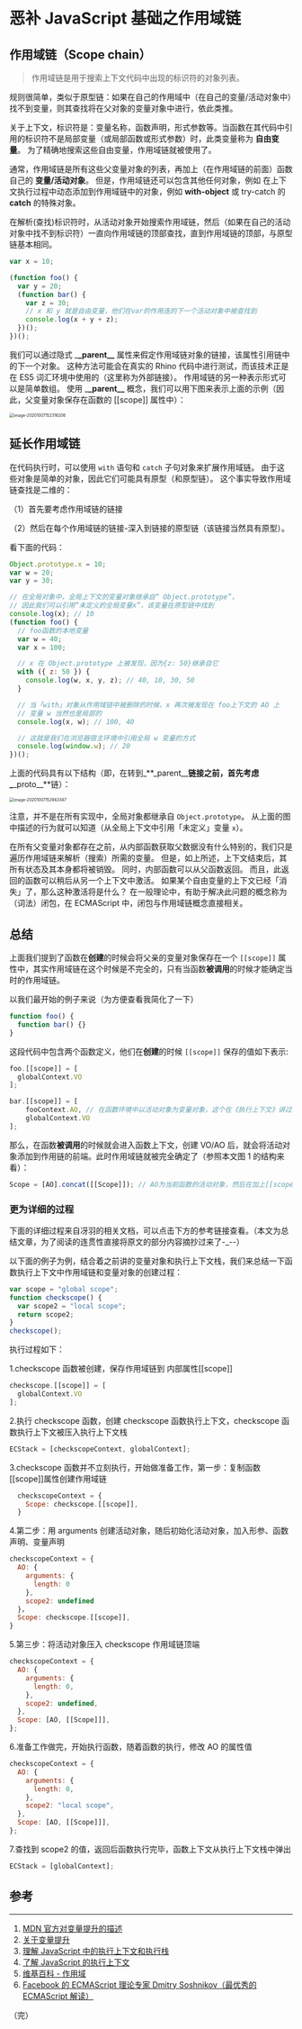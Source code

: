 # 恶补 JavaScript 基础之作用域链

## 作用域链（Scope chain）

> 作用域链是用于搜索上下文代码中出现的标识符的对象列表。

规则很简单，类似于原型链：如果在自己的作用域中（在自己的变量/活动对象中）找不到变量，则其查找将在父对象的变量对象中进行，依此类推。

关于上下文，标识符是：变量名称，函数声明，形式参数等。当函数在其代码中引用的标识符不是局部变量（或局部函数或形式参数）时，此类变量称为 **自由变量**。 为了精确地搜索这些自由变量，作用域链就被使用了。

通常，作用域链是所有这些父变量对象的列表，再加上（在作用域链的前面）函数自己的 **变量/活动对象**。 但是，作用域链还可以包含其他任何对象，例如 在上下文执行过程中动态添加到作用域链中的对象，例如 **with-object** 或 try-catch 的 **catch** 的特殊对象。

在解析(查找)标识符时，从活动对象开始搜索作用域链，然后（如果在自己的活动对象中找不到标识符）一直向作用域链的顶部查找，直到作用域链的顶部，与原型链基本相同。

```javascript
var x = 10;

(function foo() {
  var y = 20;
  (function bar() {
    var z = 30;
    // x 和 y 就是自由变量，他们在var的作用连的下一个活动对象中被查找到
    console.log(x + y + z);
  })();
})();
```

我们可以通过隐式 \_**\_parent\_\_** 属性来假定作用域链对象的链接，该属性引用链中的下一个对象。 这种方法可能会在真实的 Rhino 代码中进行测试，而该技术正是在 ES5 词汇环境中使用的（这里称为外部链接）。 作用域链的另一种表示形式可以是简单数组。 使用 \_**\_parent\_\_** 概念，我们可以用下图来表示上面的示例（因此，父变量对象保存在函数的 [[scope]] 属性中）：

<img src="https://lib.sixtyden.com/typora-image-20201007152316206.png" alt="image-20201007152316206" style="zoom:50%;" />

## 延长作用域链

在代码执行时，可以使用 `with` 语句和 `catch` 子句对象来扩展作用域链。 由于这些对象是简单的对象，因此它们可能具有原型（和原型链）。 这个事实导致作用域链查找是二维的：

（1）首先要考虑作用域链的链接

（2）然后在每个作用域链的链接-深入到链接的原型链（该链接当然具有原型）。

看下面的代码：

```javascript
Object.prototype.x = 10;
var w = 20;
var y = 30;

// 在全局对象中，全局上下文的变量对象继承自“ Object.prototype”，
// 因此我们可以引用“未定义的全局变量x”，该变量在原型链中找到
console.log(x); // 10
(function foo() {
  // foo函数的本地变量
  var w = 40;
  var x = 100;

  // x 在 Object.prototype 上被发现，因为{z: 50}继承自它
  with ({ z: 50 }) {
    console.log(w, x, y, z); // 40, 10, 30, 50
  }

  // 当「with」对象从作用域链中被删除的时候，x 再次被发现在 foo上下文的 AO 上
  // 变量 w 当然也是局部的
  console.log(x, w); // 100, 40

  // 这就是我们在浏览器宿主环境中引用全局 w 变量的方式
  console.log(window.w); // 20
})();
```

上面的代码具有以下结构（即，在转到\_**\_parent\_\_**链接之前，首先考虑\_**\_proto\_\_**链）：

<img src="https://lib.sixtyden.com/typora-image-20201007152943347.png" alt="image-20201007152943347" style="zoom:50%;" />

注意，并不是在所有实现中，全局对象都继承自 `Object.prototype`。 从上面的图中描述的行为就可以知道（从全局上下文中引用「未定义」变量 `x`）。

在所有父变量对象都存在之前，从内部函数获取父数据没有什么特别的，我们只是遍历作用域链来解析（搜索）所需的变量。 但是，如上所述，上下文结束后，其所有状态及其本身都将被销毁。 同时，内部函数可以从父函数返回。 而且，此返回的函数可以稍后从另一个上下文中激活。 如果某个自由变量的上下文已经「消失」了，那么这种激活将是什么？ 在一般理论中，有助于解决此问题的概念称为（词法）闭包，在 ECMAScript 中，闭包与作用域链概念直接相关。

## 总结

上面我们提到了函数在**创建**的时候会将父亲的变量对象保存在一个 `[[scope]]` 属性中，其实作用域链在这个时候是不完全的，只有当函数**被调用**的时候才能确定当时的作用域链。

以我们最开始的例子来说（为方便查看我简化了一下）

```javascript
function foo() {
  function bar() {}
}
```

这段代码中包含两个函数定义，他们在**创建**的时候 `[[scope]]` 保存的值如下表示:

```javascript
foo.[[scope]] = [
  globalContext.VO
];

bar.[[scope]] = [
    fooContext.AO, // 在函数环境中以活动对象为变量对象，这个在《执行上下文》讲过
    globalContext.VO
];
```

那么，在函数**被调用**的时候就会进入函数上下文，创建 VO/AO 后，就会将活动对象添加到作用链的前端。此时作用域链就被完全确定了（参照本文图 1 的结构来看）：

```javascript
Scope = [AO].concat([[Scope]]); // AO为当前函数的活动对象，然后在加上[[scope]]属性保存的父亲们的变量/活动对象
```

### 更为详细的过程

下面的详细过程来自冴羽的相关文档，可以点击下方的参考链接查看。（本文为总结文章，为了阅读的连贯性直接将原文的部分内容摘抄过来了-\_--）

以下面的例子为例，结合着之前讲的变量对象和执行上下文栈，我们来总结一下函数执行上下文中作用域链和变量对象的创建过程：

```javascript
var scope = "global scope";
function checkscope() {
  var scope2 = "local scope";
  return scope2;
}
checkscope();
```

执行过程如下：

1.checkscope 函数被创建，保存作用域链到 内部属性[[scope]]

```javascript
checkscope.[[scope]] = [
  globalContext.VO
];
```

2.执行 checkscope 函数，创建 checkscope 函数执行上下文，checkscope 函数执行上下文被压入执行上下文栈

```javascript
ECStack = [checkscopeContext, globalContext];
```

3.checkscope 函数并不立刻执行，开始做准备工作，第一步：复制函数[[scope]]属性创建作用域链

```javascript
  checkscopeContext = {
    Scope: checkscope.[[scope]],
  }
```

4.第二步：用 arguments 创建活动对象，随后初始化活动对象，加入形参、函数声明、变量声明

```javascript
checkscopeContext = {
  AO: {
    arguments: {
      length: 0
    },
    scope2: undefined
  }，
  Scope: checkscope.[[scope]],
}
```

5.第三步：将活动对象压入 checkscope 作用域链顶端

```javascript
checkscopeContext = {
  AO: {
    arguments: {
      length: 0,
    },
    scope2: undefined,
  },
  Scope: [AO, [[Scope]]],
};
```

6.准备工作做完，开始执行函数，随着函数的执行，修改 AO 的属性值

```javascript
checkscopeContext = {
  AO: {
    arguments: {
      length: 0,
    },
    scope2: "local scope",
  },
  Scope: [AO, [[Scope]]],
};
```

7.查找到 scope2 的值，返回后函数执行完毕，函数上下文从执行上下文栈中弹出

```javascript
ECStack = [globalContext];
```

## 参考

---

1. [MDN 官方对变量提升的描述](https://developer.mozilla.org/en-US/docs/Web/JavaScript/Guide/Grammar_and_Types#Variable_hoisting)
2. [关于变量提升](https://stackoverflow.com/questions/31219420/are-variables-declared-with-let-or-const-not-hoisted-in-es6#)
3. [理解 JavaScript 中的执行上下文和执行栈](https://juejin.im/post/5ba32171f265da0ab719a6d7)
4. [了解 JavaScript 的执行上下文](https://yanhaijing.com/javascript/2014/04/29/what-is-the-execution-context-in-javascript/)
5. [维基百科 - 作用域](https://zh.wikipedia.org/wiki/作用域)
6. [Facebook 的 ECMAScript 理论专家 Dmitry Soshnikov（最优秀的 ECMAScript 解读）](http://dmitrysoshnikov.com/ecmascript/javascript-the-core/#execution-context-stack)

（完）
